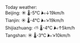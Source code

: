 Today weather:  
Beijing: ☀️   🌡️-5°C 🌬️↓19km/h  
Tianjin: ☀️   🌡️-4°C 🌬️↘19km/h  
Shijiazhuang: ⛅️  🌡️-4°C 🌬️↑5km/h  
Tangshan: ☀️   🌡️-3°C 🌬️↘10km/h  
